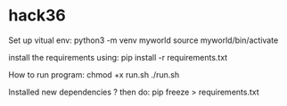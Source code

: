 # hack36
Set up vitual env:
python3 -m venv myworld
source myworld/bin/activate

install the requirements using:
pip install -r requirements.txt

How to run program:
chmod +x run.sh
./run.sh

Installed new dependencies ? then do:
pip freeze > requirements.txt